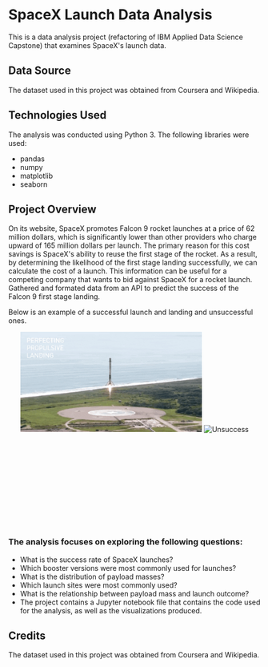 # SpaceX Launch Data Analysis
This is a data analysis project (refactoring of IBM Applied Data Science Capstone) that examines SpaceX's launch data.

## Data Source
The dataset used in this project was obtained from Coursera and Wikipedia. 

## Technologies Used
The analysis was conducted using Python 3. The following libraries were used:

* pandas
* numpy
* matplotlib
* seaborn

## Project Overview

On its website, SpaceX promotes Falcon 9 rocket launches at a price of 62 million dollars, which is significantly lower than other providers who charge upward of 165 million dollars per launch. The primary reason for this cost savings is SpaceX's ability to reuse the first stage of the rocket. As a result, by determining the likelihood of the first stage landing successfully, we can calculate the cost of a launch.
This information can be useful for a competing company that wants to bid against SpaceX for a rocket launch. Gathered and formated data from an API to predict the success of the Falcon 9 first stage landing.

Below is an example of a successful launch and landing and unsuccessful ones.

<div style="text-align:center">
<img src="./resources/success_landing.gif" alt="Success" style="height:200px; width:auto; display:inline-block; margin:auto;">
<img src="./resources/unsuccess_landing.gif" alt="Unsuccess" style="height:200px; width:auto; display:inline-block; margin:auto;">
</div>  

### The analysis focuses on exploring the following questions:

* What is the success rate of SpaceX launches?
* Which booster versions were most commonly used for launches?
* What is the distribution of payload masses?
* Which launch sites were most commonly used?
* What is the relationship between payload mass and launch outcome?
* The project contains a Jupyter notebook file that contains the code used for the analysis, as well as the visualizations produced.

## Credits
The dataset used in this project was obtained from Coursera and Wikipedia. 